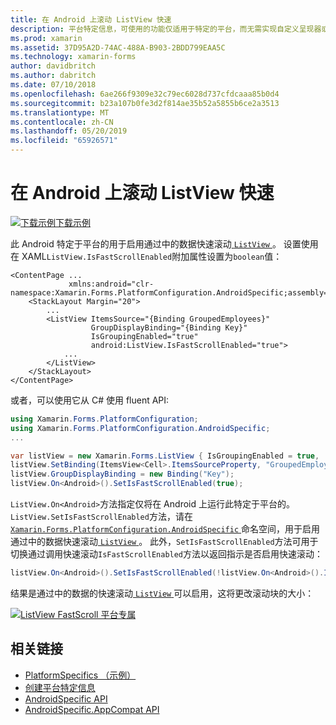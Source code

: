 ```yaml
---
title: 在 Android 上滚动 ListView 快速
description: 平台特定信息，可使用的功能仅适用于特定的平台，而无需实现自定义呈现器或效果。 本文介绍如何使用 Android-特定于平台，快速滚动 ListView 中的数据。
ms.prod: xamarin
ms.assetid: 37D95A2D-74AC-488A-B903-2BDD799EAA5C
ms.technology: xamarin-forms
author: davidbritch
ms.author: dabritch
ms.date: 07/10/2018
ms.openlocfilehash: 6ae266f9309e32c79ec6028d737cfdcaaa85b0d4
ms.sourcegitcommit: b23a107b0fe3d2f814ae35b52a5855b6ce2a3513
ms.translationtype: MT
ms.contentlocale: zh-CN
ms.lasthandoff: 05/20/2019
ms.locfileid: "65926571"
---
```

# <a name="listview-fast-scrolling-on-android"></a>在 Android 上滚动 ListView 快速

[![下载示例](~/media/shared/download.png)下载示例](https://developer.xamarin.com/samples/xamarin-forms/UserInterface/PlatformSpecifics/)

此 Android 特定于平台的用于启用通过中的数据快速滚动[ `ListView` ](xref:Xamarin.Forms.ListView)。 设置使用在 XAML`ListView.IsFastScrollEnabled`附加属性设置为`boolean`值：

```xaml
<ContentPage ...
             xmlns:android="clr-namespace:Xamarin.Forms.PlatformConfiguration.AndroidSpecific;assembly=Xamarin.Forms.Core">
    <StackLayout Margin="20">
        ...
        <ListView ItemsSource="{Binding GroupedEmployees}"
                  GroupDisplayBinding="{Binding Key}"
                  IsGroupingEnabled="true"
                  android:ListView.IsFastScrollEnabled="true">
            ...
        </ListView>
    </StackLayout>
</ContentPage>
```

或者，可以使用它从 C# 使用 fluent API:

```csharp
using Xamarin.Forms.PlatformConfiguration;
using Xamarin.Forms.PlatformConfiguration.AndroidSpecific;
...

var listView = new Xamarin.Forms.ListView { IsGroupingEnabled = true, ... };
listView.SetBinding(ItemsView<Cell>.ItemsSourceProperty, "GroupedEmployees");
listView.GroupDisplayBinding = new Binding("Key");
listView.On<Android>().SetIsFastScrollEnabled(true);
```

`ListView.On<Android>`方法指定仅将在 Android 上运行此特定于平台的。 `ListView.SetIsFastScrollEnabled`方法，请在[ `Xamarin.Forms.PlatformConfiguration.AndroidSpecific` ](xref:Xamarin.Forms.PlatformConfiguration.AndroidSpecific)命名空间，用于启用通过中的数据快速滚动[ `ListView` ](xref:Xamarin.Forms.ListView)。 此外，`SetIsFastScrollEnabled`方法可用于切换通过调用快速滚动`IsFastScrollEnabled`方法以返回指示是否启用快速滚动：

```csharp
listView.On<Android>().SetIsFastScrollEnabled(!listView.On<Android>().IsFastScrollEnabled());
```

结果是通过中的数据的快速滚动[ `ListView` ](xref:Xamarin.Forms.ListView)可以启用，这将更改滚动块的大小：

[![](listview-fast-scrolling-images/fastscroll.png "ListView FastScroll 平台专属")](listview-fast-scrolling-images/fastscroll-large.png#lightbox "ListView FastScroll 特定于平台的")

## <a name="related-links"></a>相关链接

- [PlatformSpecifics （示例）](https://developer.xamarin.com/samples/xamarin-forms/UserInterface/PlatformSpecifics/)
- [创建平台特定信息](~/xamarin-forms/platform/platform-specifics/index.md#creating-platform-specifics)
- [AndroidSpecific API](xref:Xamarin.Forms.PlatformConfiguration.AndroidSpecific)
- [AndroidSpecific.AppCompat API](xref:Xamarin.Forms.PlatformConfiguration.AndroidSpecific.AppCompat)
